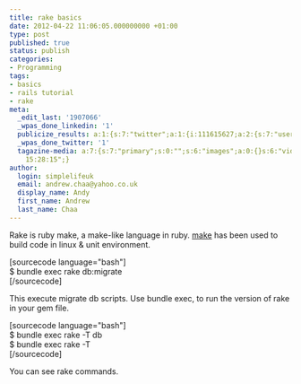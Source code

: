 ```yaml
---
title: rake basics
date: 2012-04-22 11:06:05.000000000 +01:00
type: post
published: true
status: publish
categories:
- Programming
tags:
- basics
- rails tutorial
- rake
meta:
  _edit_last: '1907066'
  _wpas_done_linkedin: '1'
  publicize_results: a:1:{s:7:"twitter";a:1:{i:111615627;a:2:{s:7:"user_id";s:10:"andrewchaa";s:7:"post_id";s:18:"194019246865522688";}}}
  _wpas_done_twitter: '1'
  tagazine-media: a:7:{s:7:"primary";s:0:"";s:6:"images";a:0:{}s:6:"videos";a:0:{}s:11:"image_count";s:1:"0";s:6:"author";s:7:"1907066";s:7:"blog_id";s:7:"1833431";s:9:"mod_stamp";s:19:"2012-04-22
    15:28:15";}
author:
  login: simplelifeuk
  email: andrew.chaa@yahoo.co.uk
  display_name: Andy
  first_name: Andrew
  last_name: Chaa
---
```

<p>Rake is ruby make, a make-like language in ruby. <a href="http://en.wikipedia.org/wiki/Make_(software)">make</a> has been used to build code in linux &amp; unit environment.</p>
<p>[sourcecode language="bash"]<br />
$ bundle exec rake db:migrate<br />
[/sourcecode]</p>
<p>This execute migrate db scripts. Use bundle exec, to run the version of rake in your gem file.</p>
<p>[sourcecode language="bash"]<br />
$ bundle exec rake -T db<br />
$ bundle exec rake -T<br />
[/sourcecode]</p>
<div>You can see rake commands.</div>
